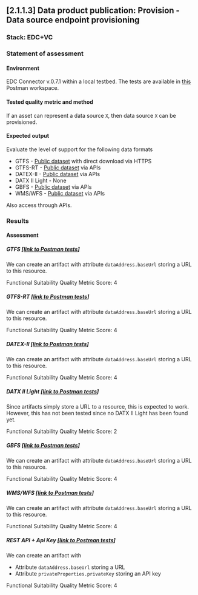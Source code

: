 ## [2.1.1.3] Data product publication: Provision - Data source endpoint provisioning
### Stack: EDC+VC

### Statement of assessment
#### Environment

EDC Connector v.0.7.1 within a local testbed.
The tests are available in [this](https://www.postman.com/i2cat-dev/workspace/deployemds) Postman workspace.

#### Tested quality metric and method
If an asset can represent a data source `X`, then data source `X` can be provisioned.

#### Expected output
Evaluate the level of support for the following data formats

- GTFS - [Public dataset](https://opendata-ajuntament.barcelona.cat/data/dataset/c46503e3-cec6-4032-894d-1063b7a365ee/resource/1c92542e-0346-4df5-9824-d7753ab02e33/download) with direct download via HTTPS
- GTFS-RT - [Public dataset](https://api.data.gov.my/gtfs-realtime/vehicle-position/ktmb/) via APIs
- DATEX-II - [Public dataset](https://opendata.emel.pt/cycling/biciparks?skip=1&limit=1) via APIs
- DATX II Light - None
- GBFS - [Public dataset](https://opendata.emel.pt/cycling/biciparks?skip=1&limit=1) via APIs
- WMS/WFS - [Public dataset](https://openmaps.gov.bc.ca/geo/ows?SERVICE=WMS&REQUEST=GetCapabilities) via APIs

Also access through APIs.

### Results
#### Assessment
##### GTFS [[link to Postman tests](https://www.postman.com/i2cat-dev/workspace/deployemds/collection/36812968-1f42e195-aab4-4440-8302-3cd544a0a030?action=share&creator=36812968)]

We can create an artifact with attribute `dataAddress.baseUrl` storing a URL to this resource.

Functional Suitability Quality Metric Score: 4

##### GTFS-RT [[link to Postman tests](https://www.postman.com/i2cat-dev/workspace/deployemds/collection/36812968-af4dfd50-c823-4069-b335-f01a503d4e3f?action=share&creator=36812968)]

We can create an artifact with attribute `dataAddress.baseUrl` storing a URL to this resource.

Functional Suitability Quality Metric Score: 4

##### DATEX-II [[link to Postman tests](https://www.postman.com/i2cat-dev/workspace/deployemds/collection/36812968-069098d6-b5f1-4f2a-8be3-aef8ccfee9cc?action=share&creator=36812968)]

We can create an artifact with attribute `dataAddress.baseUrl` storing a URL to this resource.

Functional Suitability Quality Metric Score: 4

##### DATX II Light [[link to Postman tests](https://www.postman.com/i2cat-dev/workspace/deployemds/collection/36812968-f437f62e-4784-45a8-9a4d-5e571efc45d1?action=share&creator=36812968)]

Since artifacts simply store a URL to a resource, this is expected to work.
However, this has not been tested since no DATX II Light has been found yet.

Functional Suitability Quality Metric Score: 2

##### GBFS [[link to Postman tests](https://www.postman.com/i2cat-dev/workspace/deployemds/collection/36812968-acad1256-9871-448b-8883-feed3704a269?action=share&creator=36812968)]

We can create an artifact with attribute `dataAddress.baseUrl` storing a URL to this resource.

Functional Suitability Quality Metric Score: 4

##### WMS/WFS [[link to Postman tests](https://www.postman.com/i2cat-dev/workspace/deployemds/collection/36812968-f34c9167-094b-47ec-b7bf-1e93115abb4d?action=share&creator=36812968)]

We can create an artifact with attribute `dataAddress.baseUrl` storing a URL to this resource.

Functional Suitability Quality Metric Score: 4

##### REST API + Api Key [[link to Postman tests](https://www.postman.com/i2cat-dev/workspace/deployemds/collection/36812968-bc90948e-9449-434e-a382-50ad402b16fa?action=share&creator=36812968)]

We can create an artifact with
- Attribute `dataAddress.baseUrl` storing a URL
- Attribute `privateProperties.privateKey` storing an API key

Functional Suitability Quality Metric Score: 4
